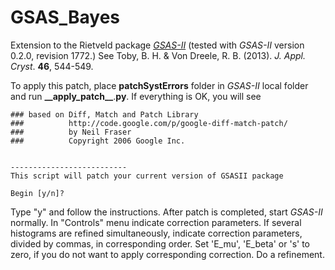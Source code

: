 # GSAS_Bayes
Extension to the Rietveld package *[GSAS-II](https://subversion.xor.aps.anl.gov/trac/pyGSAS)* (tested with *GSAS-II* version 0.2.0, revision 1772.) See Toby, B. H. & Von Dreele, R. B. (2013). *J. Appl. Cryst*. **46**, 544-549.

To apply this patch, place **patchSystErrors** folder in *GSAS-II* local folder and run **\_\_apply_patch\_\_**.**py**. If everything is OK, you will see 

```
### based on Diff, Match and Patch Library
###          http://code.google.com/p/google-diff-match-patch/
###          by Neil Fraser
###          Copyright 2006 Google Inc.


--------------------------
This script will patch your current version of GSASII package

Begin [y/n]?
```

Type "y" and follow the instructions. After patch is  completed, start *GSAS-II* normally. In "Controls" menu indicate correction parameters. If several histograms are refined simultaneously, indicate correction parameters, divided by commas, in corresponding order. Set 'E_mu', 'E_beta' or 's' to zero, if you do not want to apply corresponding correction. Do a refinement.
